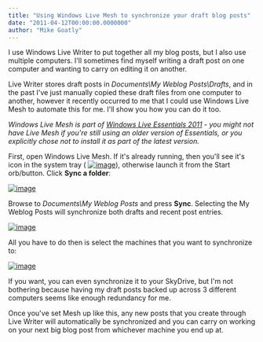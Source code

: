 ```yaml
---
title: "Using Windows Live Mesh to synchronize your draft blog posts"
date: "2011-04-12T00:00:00.0000000"
author: "Mike Goatly"
---
```

I use Windows Live Writer to put together all my blog posts\, but
I also use multiple computers\. I'll sometimes find myself writing a
draft post on one computer and wanting to carry on editing it on
another\.

Live Writer stores draft posts in *Documents\\My Weblog
Posts\\Drafts*\, and in the past I've just manually copied these
draft files from one computer to another\, however it recently
occurred to me that I could use Windows Live Mesh to automate this
for me\. I'll show you how you can do it too\.

*Windows Live Mesh is part of [Windows Live Essentials 2011](http://explore.live.com/windows-live-essentials) \- you might not
have Live Mesh if you're still using an older version of
Essentials\, or you explicitly chose not to install it as part of
the latest version\.*

First\, open Windows Live Mesh\. If it's already running\, then
you'll see it's icon in the system tray \( [![image](/images/post/Windows-Live-Writer_Using-Windows-Live-Mesh-to-synchronize-y_AAA1_image_thumb_3.png)](/images/post/Windows-Live-Writer_Using-Windows-Live-Mesh-to-synchronize-y_AAA1_image_8.png)\)\, otherwise
launch it from the Start orb/button\. Click **Sync a
folder**:

[![image](/images/post/Windows-Live-Writer_Using-Windows-Live-Mesh-to-synchronize-y_AAA1_image_thumb.png)](/images/post/Windows-Live-Writer_Using-Windows-Live-Mesh-to-synchronize-y_AAA1_image_2.png)

Browse to *Documents\\My Weblog Posts* and press
**Sync**\. Selecting the My Weblog Posts will
synchronize both drafts and recent post entries\.

[![image](/images/post/Windows-Live-Writer_Using-Windows-Live-Mesh-to-synchronize-y_AAA1_image_thumb_1.png)](/images/post/Windows-Live-Writer_Using-Windows-Live-Mesh-to-synchronize-y_AAA1_image_4.png)

All you have to do then is select the machines that you want to
synchronize to:

[![image](/images/post/Windows-Live-Writer_Using-Windows-Live-Mesh-to-synchronize-y_AAA1_image_thumb_2.png)](/images/post/Windows-Live-Writer_Using-Windows-Live-Mesh-to-synchronize-y_AAA1_image_6.png)

If you want\, you can even synchronize it to your SkyDrive\, but
I'm not bothering because having my draft posts backed up across 3
different computers seems like enough redundancy for me\.

Once you've set Mesh up like this\, any new posts that you create
through Live Writer will automatically be synchronized and you can
carry on working on your next big blog post from whichever machine
you end up at\.

